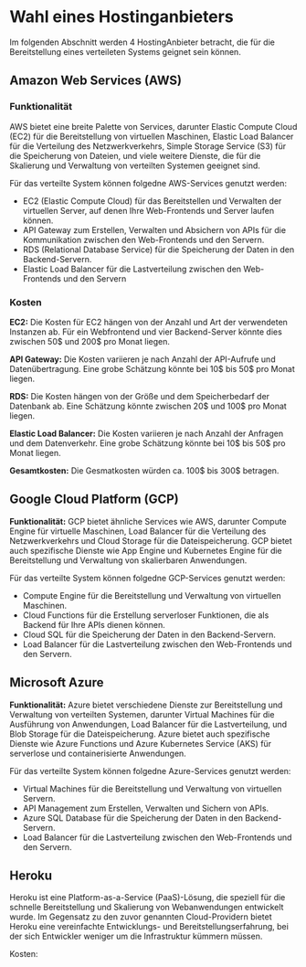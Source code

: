 # Wahl eines Hostinganbieters
Im folgenden Abschnitt werden 4 HostingAnbieter betracht, die für die Bereitstellung eines verteileten Systems geignet sein können.


## Amazon Web Services (AWS)

### Funktionalität

AWS bietet eine breite Palette von Services, darunter Elastic Compute Cloud (EC2) für die Bereitstellung von virtuellen Maschinen, Elastic Load Balancer für die Verteilung des Netzwerkverkehrs, Simple Storage Service (S3) für die Speicherung von Dateien, und viele weitere Dienste, die für die Skalierung und Verwaltung von verteilten Systemen geeignet sind.

Für das verteilte System können folgedne AWS-Services genutzt werden:

- EC2 (Elastic Compute Cloud) für das Bereitstellen und Verwalten der virtuellen Server, auf denen Ihre Web-Frontends und Server laufen können.
- API Gateway zum Erstellen, Verwalten und Absichern von APIs für die Kommunikation zwischen den Web-Frontends und den Servern.
- RDS (Relational Database Service) für die Speicherung der Daten in den Backend-Servern.
- Elastic Load Balancer für die Lastverteilung zwischen den Web-Frontends und den Servern

### Kosten

**EC2:** Die Kosten für EC2 hängen von der Anzahl und Art der verwendeten Instanzen ab. Für ein Webfrontend und vier Backend-Server könnte dies zwischen 50$ und 200$ pro Monat liegen.

**API Gateway:** Die Kosten variieren je nach Anzahl der API-Aufrufe und Datenübertragung. Eine grobe Schätzung könnte bei 10$ bis 50$ pro Monat liegen.

**RDS:** Die Kosten hängen von der Größe und dem Speicherbedarf der Datenbank ab. Eine Schätzung könnte zwischen 20$ und 100$ pro Monat liegen.

**Elastic Load Balancer:** Die Kosten variieren je nach Anzahl der Anfragen und dem Datenverkehr. Eine grobe Schätzung könnte bei 10$ bis 50$ pro Monat liegen.

**Gesamtkosten:** Die Gesmatkosten würden ca. 100$ bis 300$ betragen. 

## Google Cloud Platform (GCP)
**Funktionalität:** GCP bietet ähnliche Services wie AWS, darunter Compute Engine für virtuelle Maschinen, Load Balancer für die Verteilung des Netzwerkverkehrs und Cloud Storage für die Dateispeicherung. GCP bietet auch spezifische Dienste wie App Engine und Kubernetes Engine für die Bereitstellung und Verwaltung von skalierbaren Anwendungen.

Für das verteilte System können folgedne GCP-Services genutzt werden:

- Compute Engine für die Bereitstellung und Verwaltung von virtuellen Maschinen.
- Cloud Functions für die Erstellung serverloser Funktionen, die als Backend für Ihre APIs dienen können.
- Cloud SQL für die Speicherung der Daten in den Backend-Servern.
- Load Balancer für die Lastverteilung zwischen den Web-Frontends und den Servern. 


## Microsoft Azure 
**Funktionalität:** Azure bietet verschiedene Dienste zur Bereitstellung und Verwaltung von verteilten Systemen, darunter Virtual Machines für die Ausführung von Anwendungen, Load Balancer für die Lastverteilung, und Blob Storage für die Dateispeicherung. Azure bietet auch spezifische Dienste wie Azure Functions und Azure Kubernetes Service (AKS) für serverlose und containerisierte Anwendungen.

Für das verteilte System können folgedne Azure-Services genutzt werden:

- Virtual Machines für die Bereitstellung und Verwaltung von virtuellen Servern.
- API Management zum Erstellen, Verwalten und Sichern von APIs.
- Azure SQL Database für die Speicherung der Daten in den Backend-Servern.
- Load Balancer für die Lastverteilung zwischen den Web-Frontends und den Servern.

## Heroku 
Heroku ist eine Platform-as-a-Service (PaaS)-Lösung, die speziell für die schnelle Bereitstellung und Skalierung von Webanwendungen entwickelt wurde. Im Gegensatz zu den zuvor genannten Cloud-Providern bietet Heroku eine vereinfachte Entwicklungs- und Bereitstellungserfahrung, bei der sich Entwickler weniger um die Infrastruktur kümmern müssen.

Kosten: 
